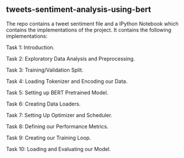 ## tweets-sentiment-analysis-using-bert

The repo contains a tweet sentiment file and a IPython Notebook which contains the implementations of the project.
It contains the following implementations:

Task 1: Introduction.

Task 2: Exploratory Data Analysis and Preprocessing.

Task 3: Training/Validation Split.

Task 4: Loading Tokenizer and Encoding our Data.

Task 5: Setting up BERT Pretrained Model.

Task 6: Creating Data Loaders.

Task 7: Setting Up Optimizer and Scheduler.

Task 8: Defining our Performance Metrics.

Task 9: Creating our Training Loop.

Task 10: Loading and Evaluating our Model.




